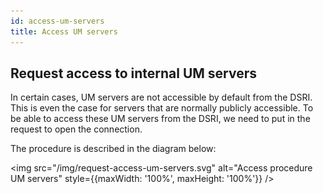 ```yaml
---
id: access-um-servers
title: Access UM servers
---
```


## Request access to internal UM servers

In certain cases, UM servers are not accessible by default from the DSRI. This is even the case for servers that are normally publicly accessible. To be able to access these UM servers from the DSRI, we need to put in the request to open the connection.

The procedure is described in the diagram below:

<img src="/img/request-access-um-servers.svg" alt="Access procedure UM servers" style={{maxWidth: '100%', maxHeight: '100%'}} />

<!-- Check readme for source of the diagram -->
